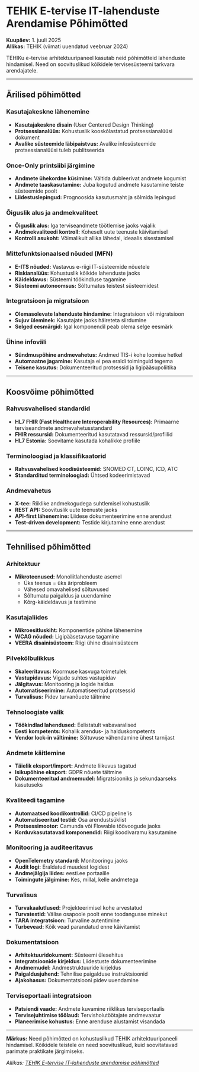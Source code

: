 # TEHIK E-tervise IT-lahenduste Arendamise Põhimõtted

**Kuupäev:** 1. juuli 2025  
**Allikas:** TEHIK (viimati uuendatud veebruar 2024)

TEHIKu e-tervise arhitektuuripaneel kasutab neid põhimõtteid lahenduste hindamisel. Need on soovituslikud kõikidele tervisesüsteemi tarkvara arendajatele.

---

## Ärilised põhimõtted

### Kasutajakeskne lähenemine

- **Kasutajakeskne disain** (User Centered Design Thinking)
- **Protsessianalüüs:** Kohustuslik kooskõlastatud protsessianalüüsi dokument
- **Avalike süsteemide läbipaistvus:** Avalike infosüsteemide protsessianalüüsi tuleb publitseerida

### Once-Only printsiibi järgimine

- **Andmete ühekordne küsimine:** Vältida dubleerivat andmete kogumist
- **Andmete taaskasutamine:** Juba kogutud andmete kasutamine teiste süsteemide poolt
- **Liidestuslepingud:** Prognoosida kasutusmaht ja sõlmida lepingud

### Õiguslik alus ja andmekvaliteet

- **Õiguslik alus:** Iga terviseandmete töötlemise jaoks vajalik
- **Andmekvaliteedi kontroll:** Koheselt uute teenuste käivitamisel
- **Kontrolli asukoht:** Võimalikult allika lähedal, ideaalis sisestamisel

### Mittefunktsionaalsed nõuded (MFN)

- **E-ITS nõuded:** Vastavus e-riigi IT-süsteemide nõuetele
- **Riskianalüüs:** Kohustuslik kõikide lahenduste jaoks
- **Käideldavus:** Süsteemi töökindluse tagamine
- **Süsteemi autonoomsus:** Sõltumatus teistest süsteemidest

### Integratsioon ja migratsioon

- **Olemasolevate lahenduste hindamine:** Integratsioon või migratsioon
- **Sujuv üleminek:** Kasutajate jaoks häireteta siirdumine
- **Selged eesmärgid:** Igal komponendil peab olema selge eesmärk

### Ühine infoväli

- **Sündmuspõhine andmevahetus:** Andmed TIS-i kohe loomise hetkel
- **Automaatne jagamine:** Kasutaja ei pea eraldi toiminguid tegema
- **Teisene kasutus:** Dokumenteeritud protsessid ja ligipääsupoliitika

---

## Koosvõime põhimõtted

### Rahvusvahelised standardid

- **HL7 FHIR (Fast Healthcare Interoperability Resources):** Primaarne terviseandmete andmevahetusstandard
- **FHIR ressursid:** Dokumenteeritud kasutatavad ressursid/profiilid
- **HL7 Estonia:** Soovitame kasutada kohalikke profiile

### Terminoloogiad ja klassifikaatorid

- **Rahvusvahelised koodisüsteemid:** SNOMED CT, LOINC, ICD, ATC
- **Standarditud terminoloogiad:** Ühtsed kodeerimistavad

### Andmevahetus

- **X-tee:** Riiklike andmekogudega suhtlemisel kohustuslik
- **REST API:** Soovituslik uute teenuste jaoks
- **API-first lähenemine:** Liidese dokumenteerimine enne arendust
- **Test-driven development:** Testide kirjutamine enne arendust

---

## Tehnilised põhimõtted

### Arhitektuur

- **Mikroteenused:** Monoliitlahenduste asemel
  - Üks teenus = üks äriprobleem
  - Vähesed omavahelised sõltuvused
  - Sõltumatu paigaldus ja uuendamine
  - Kõrg-käideldavus ja testimine

### Kasutajaliides

- **Mikroesitluskiht:** Komponentide põhine lähenemine
- **WCAG nõuded:** Ligipääsetavuse tagamine
- **VEERA disainisüsteem:** Riigi ühine disainisüsteem

### Pilvekõlbulikkus

- **Skaleeritavus:** Koormuse kasvuga toimetulek
- **Vastupidavus:** Vigade suhtes vastupidav
- **Jälgitavus:** Monitooring ja logide haldus
- **Automatiseerimine:** Automatiseeritud protsessid
- **Turvalisus:** Pidev turvanõuete täitmine

### Tehnoloogiate valik

- **Töökindlad lahendused:** Eelistatult vabavaralised
- **Eesti kompetents:** Kohalik arendus- ja halduskompetents
- **Vendor lock-in vältimine:** Sõltuvuse vähendamine ühest tarnijast

### Andmete käitlemine

- **Täielik eksport/import:** Andmete liikuvus tagatud
- **Isikupõhine eksport:** GDPR nõuete täitmine
- **Dokumenteeritud andmemudel:** Migratsiooniks ja sekundaarseks kasutuseks

### Kvaliteedi tagamine

- **Automaatsed koodikontrollid:** CI/CD pipeline'is
- **Automatiseeritud testid:** Osa arendustsüklist
- **Protsessimootor:** Camunda või Flowable töövoogude jaoks
- **Korduvkasutatavad komponendid:** Riigi koodivaramu kasutamine

### Monitooring ja auditeeritavus

- **OpenTelemetry standard:** Monitooringu jaoks
- **Audit logi:** Eraldatud muudest logidest
- **Andmejälgija liides:** eesti.ee portaalile
- **Toimingute jälgimine:** Kes, millal, kelle andmetega

### Turvalisus

- **Turvakaalutlused:** Projekteerimisel kohe arvestatud
- **Turvatestid:** Välise osapoole poolt enne toodangusse minekut
- **TARA integratsioon:** Turvaline autentimine
- **Turbevead:** Kõik vead parandatud enne käivitamist

### Dokumentatsioon

- **Arhitektuuridokument:** Süsteemi ülesehitus
- **Integratsioonide kirjeldus:** Liidestuste dokumenteerimine
- **Andmemudel:** Andmestruktuuride kirjeldus
- **Paigaldusjuhend:** Tehnilise paigalduse instruktsioonid
- **Ajakohasus:** Dokumentatsiooni pidev uuendamine

### Terviseportaali integratsioon

- **Patsiendi vaade:** Andmete kuvamine riiklikus terviseportaalis
- **Tervisejuhtimise töölaud:** Tervishoiutöötajate andmevaatur
- **Planeerimise kohustus:** Enne arenduse alustamist visandada

---

**Märkus:** Need põhimõtted on kohustuslikud TEHIK arhitektuuripaneeli hindamisel. Kõikidele teistele on need soovituslikud, kuid soovitatavad parimate praktikate järgimiseks.

_Allikas: [TEHIK E-tervise IT-lahenduste arendamise põhimõtted](https://www.tehik.ee/e-tervise-it-lahenduste-arendamise-pohimotted)_
